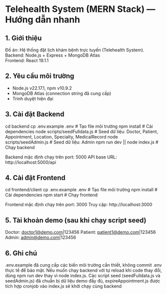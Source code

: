 # Telehealth System (MERN Stack) — Hướng dẫn nhanh

## 1. Giới thiệu
Đồ án: Hệ thống đặt lịch khám bệnh trực tuyến (Telehealth System).  
Backend: Node.js + Express + MongoDB Atlas  
Frontend: React 19.1.1

## 2. Yêu cầu môi trường
- Node.js v22.17.1, npm v10.9.2
- MongoDB Atlas (connection string đã cung cấp)
- Trình duyệt hiện đại

## 3. Cài đặt Backend
cd backend
cp .env.example .env            # Tạo file môi trường
npm install                     # Cài dependencies
node scripts/seedFulldata.js    # Seed dữ liệu: Doctor, Patient, Appointment, Location, Specialty, MedicalRecord
node scripts/seedAdmin.js       # Seed dữ liệu: Admin
npm run dev || node index.js    # Chạy backend

Backend mặc định chạy trên port: 5000
API base URL: http://localhost:5000/api

## 4. Cài đặt Frontend
cd frontend/client
cp .env.example .env            # Tạo file môi trường
npm install                     # Cài dependencies
npm start                       # Chạy frontend

Frontend mặc định chạy trên port: 3000
Truy cập: http://localhost:3000

## 5. Tài khoản demo (sau khi chạy script seed)
Doctor: doctor1@demo.com|123456
Patient: patient1@demo.com|123456
Admin: admin@demo.com|123456

## 6. Ghi chú
.env.example đã cung cấp các biến môi trường cần thiết, không commit .env thực tế để bảo mật.
Nếu muốn chạy backend với tự reload khi code thay đổi, dùng npm run dev thay vì node index.js.
Các script seed (seedFulldata.js và seedAdmin.js) đã chuẩn bị dữ liệu demo đầy đủ, expireAppointment.js được tích hợp cronjob vào index.js sẽ khởi chạy cùng backend

## 